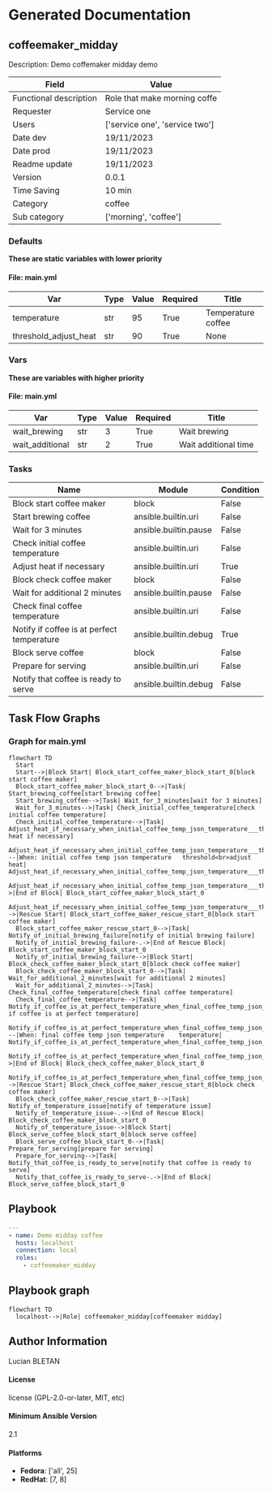 # Generated Documentation
## coffeemaker_midday
Description: Demo coffemaker midday demo


| Field                | Value           |
|--------------------- |-----------------|
| Functional description | Role that make morning coffe |
| Requester            | Service one |
| Users                | ['service one', 'service two'] |
| Date dev             | 19/11/2023 |
| Date prod            | 19/11/2023 |
| Readme update            | 19/11/2023 |
| Version              | 0.0.1 |
| Time Saving              | 10 min |
| Category              | coffee |
| Sub category              | ['morning', 'coffee'] |


### Defaults
**These are static variables with lower priority**
#### File: main.yml
| Var          | Type         | Value       | Required    | Title       |
|--------------|--------------|-------------|-------------|-------------|
| temperature    | str   | 95  | True  | Temperature coffee |
| threshold_adjust_heat    | str   | 90  | True  | None |



### Vars
**These are variables with higher priority**
#### File: main.yml
| Var          | Type         | Value       | Required    | Title       |
|--------------|--------------|-------------|-------------|-------------|
| wait_brewing    | str   | 3  | True  | Wait brewing |
| wait_additional    | str   | 2  | True  | Wait additional time |


### Tasks
| Name | Module | Condition |
| ---- | ------ | --------- |
| Block start coffee maker | block | False |
| Start brewing coffee | ansible.builtin.uri | False |
| Wait for 3 minutes | ansible.builtin.pause | False |
| Check initial coffee temperature | ansible.builtin.uri | False |
| Adjust heat if necessary | ansible.builtin.uri | True |
| Block check coffee maker | block | False |
| Wait for additional 2 minutes | ansible.builtin.pause | False |
| Check final coffee temperature | ansible.builtin.uri | False |
| Notify if coffee is at perfect temperature | ansible.builtin.debug | True |
| Block serve coffee | block | False |
| Prepare for serving | ansible.builtin.uri | False |
| Notify that coffee is ready to serve | ansible.builtin.debug | False |


## Task Flow Graphs

### Graph for main.yml
```mermaid
flowchart TD
  Start
  Start-->|Block Start| Block_start_coffee_maker_block_start_0[block start coffee maker]
  Block_start_coffee_maker_block_start_0-->|Task| Start_brewing_coffee[start brewing coffee]
  Start_brewing_coffee-->|Task| Wait_for_3_minutes[wait for 3 minutes]
  Wait_for_3_minutes-->|Task| Check_initial_coffee_temperature[check initial coffee temperature]
  Check_initial_coffee_temperature-->|Task| Adjust_heat_if_necessary_when_initial_coffee_temp_json_temperature___threshold_adjust_heat[adjust heat if necessary]
  Adjust_heat_if_necessary_when_initial_coffee_temp_json_temperature___threshold_adjust_heat---|When: initial coffee temp json temperature   threshold<br>adjust heat| Adjust_heat_if_necessary_when_initial_coffee_temp_json_temperature___threshold_adjust_heat
  Adjust_heat_if_necessary_when_initial_coffee_temp_json_temperature___threshold_adjust_heat-.->|End of Block| Block_start_coffee_maker_block_start_0
  Adjust_heat_if_necessary_when_initial_coffee_temp_json_temperature___threshold_adjust_heat-->|Rescue Start| Block_start_coffee_maker_rescue_start_0[block start coffee maker]
  Block_start_coffee_maker_rescue_start_0-->|Task| Notify_of_initial_brewing_failure[notify of initial brewing failure]
  Notify_of_initial_brewing_failure-.->|End of Rescue Block| Block_start_coffee_maker_block_start_0
  Notify_of_initial_brewing_failure-->|Block Start| Block_check_coffee_maker_block_start_0[block check coffee maker]
  Block_check_coffee_maker_block_start_0-->|Task| Wait_for_additional_2_minutes[wait for additional 2 minutes]
  Wait_for_additional_2_minutes-->|Task| Check_final_coffee_temperature[check final coffee temperature]
  Check_final_coffee_temperature-->|Task| Notify_if_coffee_is_at_perfect_temperature_when_final_coffee_temp_json_temperature____temperature[notify if coffee is at perfect temperature]
  Notify_if_coffee_is_at_perfect_temperature_when_final_coffee_temp_json_temperature____temperature---|When: final coffee temp json temperature    temperature| Notify_if_coffee_is_at_perfect_temperature_when_final_coffee_temp_json_temperature____temperature
  Notify_if_coffee_is_at_perfect_temperature_when_final_coffee_temp_json_temperature____temperature-.->|End of Block| Block_check_coffee_maker_block_start_0
  Notify_if_coffee_is_at_perfect_temperature_when_final_coffee_temp_json_temperature____temperature-->|Rescue Start| Block_check_coffee_maker_rescue_start_0[block check coffee maker]
  Block_check_coffee_maker_rescue_start_0-->|Task| Notify_of_temperature_issue[notify of temperature issue]
  Notify_of_temperature_issue-.->|End of Rescue Block| Block_check_coffee_maker_block_start_0
  Notify_of_temperature_issue-->|Block Start| Block_serve_coffee_block_start_0[block serve coffee]
  Block_serve_coffee_block_start_0-->|Task| Prepare_for_serving[prepare for serving]
  Prepare_for_serving-->|Task| Notify_that_coffee_is_ready_to_serve[notify that coffee is ready to serve]
  Notify_that_coffee_is_ready_to_serve-.->|End of Block| Block_serve_coffee_block_start_0
```


## Playbook
```yml
---
- name: Demo midday coffee
  hosts: localhost
  connection: local
  roles:
    - coffeemaker_midday

```
## Playbook graph
```mermaid
flowchart TD
  localhost-->|Role| coffeemaker_midday[coffeemaker midday]
```

## Author Information
Lucian BLETAN

#### License
license (GPL-2.0-or-later, MIT, etc)

#### Minimum Ansible Version
2.1

#### Platforms
- **Fedora**: ['all', 25]
- **RedHat**: [7, 8]
